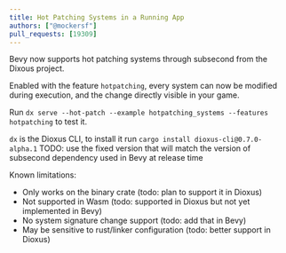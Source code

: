 ```yaml
---
title: Hot Patching Systems in a Running App
authors: ["@mockersf"]
pull_requests: [19309]
---
```


Bevy now supports hot patching systems through subsecond from the Dixous project.

Enabled with the feature `hotpatching`, every system can now be modified during execution, and the change directly visible in your game.

Run `dx serve --hot-patch --example hotpatching_systems --features hotpatching` to test it.

`dx` is the Dioxus CLI, to install it run `cargo install dioxus-cli@0.7.0-alpha.1`
TODO: use the fixed version that will match the version of subsecond dependency used in Bevy at release time

Known limitations:

- Only works on the binary crate (todo: plan to support it in Dioxus)
- Not supported in Wasm (todo: supported in Dioxus but not yet implemented in Bevy)
- No system signature change support (todo: add that in Bevy)
- May be sensitive to rust/linker configuration (todo: better support in Dioxus)

